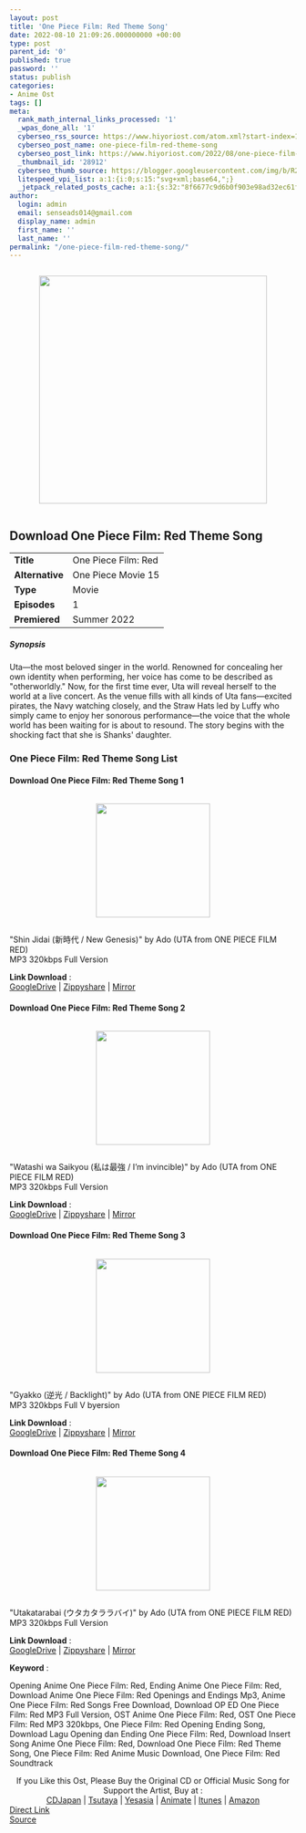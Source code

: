 ```yaml
---
layout: post
title: 'One Piece Film: Red Theme Song'
date: 2022-08-10 21:09:26.000000000 +00:00
type: post
parent_id: '0'
published: true
password: ''
status: publish
categories:
- Anime Ost
tags: []
meta:
  rank_math_internal_links_processed: '1'
  _wpas_done_all: '1'
  cyberseo_rss_source: https://www.hiyoriost.com/atom.xml?start-index=1
  cyberseo_post_name: one-piece-film-red-theme-song
  cyberseo_post_link: https://www.hiyoriost.com/2022/08/one-piece-film-red-theme-song.html
  _thumbnail_id: '28912'
  cyberseo_thumb_source: https://blogger.googleusercontent.com/img/b/R29vZ2xl/AVvXsEiBNpdSObadJmnp0BGKRd1NYaD3irdsmeZvnYCGbX0T_fl5QBZgQQNj7GdMhObtNbiW7dmjZif_1Fcz25plGMm-F_dTdrBCM2moP31PU1PnsIDC4lJBMoC3ddkX75HcN25r6XQXuVVPvlqs6qP7k4EGLpPRH4C9GxypyktD2_riAeInjzyEzGfpPTip/s400/bx141902-fTyoTk8F8qOl.jpg
  litespeed_vpi_list: a:1:{i:0;s:15:"svg+xml;base64,";}
  _jetpack_related_posts_cache: a:1:{s:32:"8f6677c9d6b0f903e98ad32ec61f8deb";a:2:{s:7:"expires";i:1663517131;s:7:"payload";a:3:{i:0;a:1:{s:2:"id";i:28917;}i:1;a:1:{s:2:"id";i:28207;}i:2;a:1:{s:2:"id";i:29603;}}}}
author:
  login: admin
  email: senseads014@gmail.com
  display_name: admin
  first_name: ''
  last_name: ''
permalink: "/one-piece-film-red-theme-song/"
---
```

<div class="separator" style="clear: both"><a href="https://blogger.googleusercontent.com/img/b/R29vZ2xl/AVvXsEiBNpdSObadJmnp0BGKRd1NYaD3irdsmeZvnYCGbX0T_fl5QBZgQQNj7GdMhObtNbiW7dmjZif_1Fcz25plGMm-F_dTdrBCM2moP31PU1PnsIDC4lJBMoC3ddkX75HcN25r6XQXuVVPvlqs6qP7k4EGLpPRH4C9GxypyktD2_riAeInjzyEzGfpPTip/s658/bx141902-fTyoTk8F8qOl.jpg" style="display: block;padding: 1em 0;text-align: center"><img alt border="0" data-original-height="658" data-original-width="460" height="400" src="{{ site.baseurl }}/assets/2022/08/bx141902-fTyoTk8F8qOl.jpg" /></a></div>
<div class="judulanime">
<h2>Download One Piece Film: Red Theme Song</h2>
</div>
<div class="info2" id="Info">
<table>
<tbody>
<tr>
<td class="tablex"><b>Title </b></td>
<td>One Piece Film: Red</td>
</tr>
<tr>
<td class="tablex"><b>Alternative </b></td>
<td>One Piece Movie 15</td>
</tr>
<tr>
<td class="tablex"><b>Type </b></td>
<td>Movie</td>
</tr>
<tr>
<td class="tablex"><b>Episodes </b></td>
<td>1</td>
</tr>
<tr>
<td class="tablex"><b>Premiered </b></td>
<td>Summer 2022</td>
</tr>
</tbody>
</table>
</div>
<div class="sinopsis">
<h5>Synopsis</h5>
</div>
<div class="deskripsi">
<p>Uta—the most beloved singer in the world. Renowned for concealing her own identity when performing, her voice has come to be described as "otherworldly." Now, for the first time ever, Uta will reveal herself to the world at a live concert. As the venue fills with all kinds of Uta fans—excited pirates, the Navy watching closely, and the Straw Hats led by Luffy who simply came to enjoy her sonorous performance—the voice that the whole world has been waiting for is about to resound. The story begins with the shocking fact that she is Shanks' daughter.</p>
</div>
<div class="listz">
<h3>One Piece Film: Red Theme Song List</h3>
</div>
<div class="listz3">
<div class="listz1">
<h4>Download One Piece Film: Red Theme Song 1</h4>
</div>
<div class="listz2">
<div class="separator" style="clear: both"><a href="https://blogger.googleusercontent.com/img/b/R29vZ2xl/AVvXsEibA151JoO2TarZ3Ms2rtTuHh6xUwqBby9m9Zjgsm1Lekd1Oss5hFsGQxFhxshBZ-u425iVdFrm11-YjC0DDKrecInfSgK_Bzl8Mz4jv29H_1DyNcIxyblIsPEKvqApJ3f73AHVlKH-iCQV7iB_M84YjdD6D-IkSvU4TTDCPKLJGF4KsJPPiYoT6rXA/s600/cover%20%283%29.jpg" style="display: block;padding: 1em 0;text-align: center"><img alt border="0" data-original-height="600" data-original-width="600" src="{{ site.baseurl }}/assets/2022/08/cover%20%283%29.jpg" width="200" /></a></div>
<p>"Shin Jidai (新時代 / New Genesis)" by Ado (UTA from ONE PIECE FILM RED)<br />MP3 320kbps Full Version
<p><b>Link Download</b> : <br /><a href="https://ponselharian.com/gFEs1I" rel="nofollow noopener" target="_blank">GoogleDrive</a> | <a href="https://ponselharian.com/Z9tO" rel="nofollow noopener" target="_blank">Zippyshare</a> | <a href="https://ponselharian.com/PirsH2" rel="nofollow noopener" target="_blank">Mirror</a></p>
</div>
</div>
<div class="listz3">
<div class="listz1">
<h4>Download One Piece Film: Red Theme Song 2</h4>
</div>
<div class="listz2">
<div class="separator" style="clear: both"><a href="https://blogger.googleusercontent.com/img/b/R29vZ2xl/AVvXsEh9H1ar-egUTDA0RNfrZuJRmvZnvwt4dwW10GQSIPhj-gDv_7W99Pwp8oVn-eoCm8hzLf0fmTghC7twphRjOZeOuNIZKcmdJUcpQTEHt6eOTQ4WLO9uK8IZUTKRazQpc7puXLZkT8mHxKFaKAJWS-3VRQc2G5Jyr6pan3dabF1JeQ8RoLv8qifTcqyO/s600/600x600bb-2-9.jpg" style="display: block;padding: 1em 0;text-align: center"><img alt border="0" data-original-height="600" data-original-width="600" src="{{ site.baseurl }}/assets/2022/08/600x600bb-2-9.jpg" width="200" /></a></div>
<p>"Watashi wa Saikyou (私は最強 / I’m invincible)" by Ado (UTA from ONE PIECE FILM RED)<br />MP3 320kbps Full Version
<p><b>Link Download</b> : <br /><a href="https://ponselharian.com/YO2wG" rel="nofollow noopener" target="_blank">GoogleDrive</a> | <a href="https://ponselharian.com/EbtPYkhzCFe" rel="nofollow noopener" target="_blank">Zippyshare</a> | <a href="https://ponselharian.com/E8hncuK" rel="nofollow noopener" target="_blank">Mirror</a></p>
</div>
</div>
<div class="listz3">
<div class="listz1">
<h4>Download One Piece Film: Red Theme Song 3</h4>
</div>
<div class="listz2">
<div class="separator" style="clear: both"><a href="https://blogger.googleusercontent.com/img/b/R29vZ2xl/AVvXsEhJYNxapjtcvB299P3Dv91_4PYVJhmfg5cN0p0A1Go5MOc-EBTY6o83OWzB3v2eicTbK2i3uEsYqy2oYQMx_M6guVwXXTxZ5DeAVfXMS5FqYp25UZgmCyLI0PpuOP_jh0zG0APRgMwD3R7-DBMzkj5Dkh5V1IqEvsY9eG_ITjF_z_BSjdKHpEsmKR3A/s600/600x600bb-1-2.jpg" style="display: block;padding: 1em 0;text-align: center"><img alt border="0" data-original-height="600" data-original-width="600" src="{{ site.baseurl }}/assets/2022/08/600x600bb-1-2.jpg" width="200" /></a></div>
<p>"Gyakko (逆光 / Backlight)" by Ado (UTA from ONE PIECE FILM RED)<br />MP3 320kbps Full V byersion
<p><b>Link Download</b> : <br /><a href="https://ponselharian.com/uC0rDAUYd" rel="nofollow noopener" target="_blank">GoogleDrive</a> | <a href="https://ponselharian.com/VPRV1nhd" rel="nofollow noopener" target="_blank">Zippyshare</a> | <a href="https://ponselharian.com/Zb18GfoN" rel="nofollow noopener" target="_blank">Mirror</a></p>
</div>
</div>
<div class="listz3">
<div class="listz1">
<h4>Download One Piece Film: Red Theme Song 4</h4>
</div>
<div class="listz2">
<div class="separator" style="clear: both"><a href="https://blogger.googleusercontent.com/img/b/R29vZ2xl/AVvXsEh76k9C8YjciWRdxoH37P9yhXUYioUMI9qVHtYlAX8GR9qZHOsMLIr0PfM-cxDB7wVvUkC051nj7bxX786ZJy5FjB2Cb7GCcHj3ST_kepdeXUuyEDLw7pkOZnrNrpIuw4qffBkuajlMQLiHo9zght03WMtd9Qi_kXdHAa0IOR_gzindpwNSw0mi8iU4/s624/cv7175.jpg" style="display: block;padding: 1em 0;text-align: center"><img alt border="0" data-original-height="623" data-original-width="624" src="{{ site.baseurl }}/assets/2022/08/cv7175.jpg" width="200" /></a></div>
<p>"Utakatarabai (ウタカタララバイ)" by Ado (UTA from ONE PIECE FILM RED)<br />MP3 320kbps Full Version
<p><b>Link Download</b> : <br /><a href="https://ponselharian.com/Ucg5CH" rel="nofollow noopener" target="_blank">GoogleDrive</a> | <a href="https://ponselharian.com/C8RSehZw3f" rel="nofollow noopener" target="_blank">Zippyshare</a> | <a href="https://ponselharian.com/FSXA0R" rel="nofollow noopener" target="_blank">Mirror</a></p>
</div>
</div>
<p><b>Keyword</b> :
<div class="tagser">Opening Anime One Piece Film: Red, Ending Anime One Piece Film: Red, Download Anime One Piece Film: Red Openings and Endings Mp3, Anime One Piece Film: Red Songs Free Download, Download OP ED One Piece Film: Red MP3 Full Version, OST Anime One Piece Film: Red, OST One Piece Film: Red MP3 320kbps, One Piece Film: Red Opening Ending Song, Download Lagu Opening dan Ending One Piece Film: Red, Download Insert Song Anime One Piece Film: Red, Download One Piece Film: Red Theme Song, One Piece Film: Red Anime Music Download, One Piece Film: Red Soundtrack</div>
<p> 
<div class="buycd" align="center">If you Like this Ost, Please Buy the Original CD or Official Music Song for Support the Artist, Buy at : <br /><a href="https://www.cdjapan.co.jp/" target="_blank" rel="noopener">CDJapan</a> | <a href="https://shop.tsutaya.co.jp/" target="_blank" rel="noopener">Tsutaya</a> | <a href="https://www.yesasia.com/" target="_blank" rel="noopener">Yesasia</a> | <a href="https://www.animate-onlineshop.jp/" target="_blank" rel="noopener">Animate</a> | <a href="https://www.apple.com/jp/itunes" target="_blank" rel="noopener">Itunes</a> | <a href="https://amazon.co.jp/" target="_blank" rel="noopener">Amazon</a>
</div>
<div class="divbtn"> <a href="https://handymansurrender.com/fihup8buzv?key=94550f7ce39444073321dde3b8782f97" class="btn"><i class="fa fa-download"></i> Direct Link</a> <br /><a href="https://www.hiyoriost.com/2022/08/one-piece-film-red-theme-song.html">Source</a> </div>
